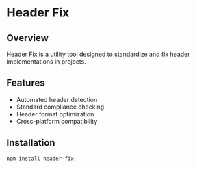 # Header Fix

## Overview
Header Fix is a utility tool designed to standardize and fix header implementations in projects.

## Features
- Automated header detection
- Standard compliance checking
- Header format optimization
- Cross-platform compatibility

## Installation
```bash
npm install header-fix
